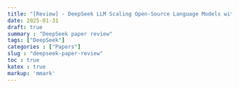 ```yaml
---
title: "[Review] - DeepSeek LLM Scaling Open-Source Language Models with Longtermism"
date: 2025-01-31
draft: true
summary : "DeepSeek paper review"
tags: ["DeepSeek"]
categories : ["Papers"]
slug : "deepseek-paper-review"
toc : true
katex : true
markup: 'mmark'
---
```



